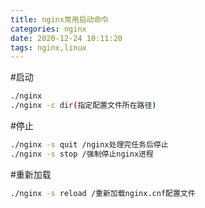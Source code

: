 ```yaml
---
title: nginx常用启动命令
categories: nginx
date: 2020-12-24 10:11:20
tags: nginx,linux
---
```



#启动
```bash
./nginx 
./nginx -c dir(指定配置文件所在路径)
```

#停止
```bash
./nginx -s quit /nginx处理完任务后停止
./nginx -s stop /强制停止nginx进程

```

#重新加载
```bash
./nginx -s reload /重新加载nginx.cnf配置文件
```